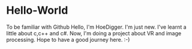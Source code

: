 # Hello-World
To be familiar with Github
Hello, I'm HoeDigger. I'm just new.
I've learnt a little about c,c++ and c#.
Now, I'm doing a project about VR and image processing.
Hope to have a good journey here. :-)
